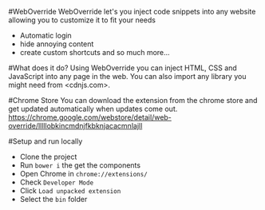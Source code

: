 #WebOverride
WebOverride let's you inject code snippets into any website allowing you to customize it to fit your needs
- Automatic login
- hide annoying content
- create custom shortcuts and so much more...

#What does it do?
Using WebOverride you can inject HTML, CSS and JavaScript into any page in the web.
You can also import any library you might need from <cdnjs.com>.

#Chrome Store
You can download the extension from the chrome store and get updated automatically when updates come out.
<https://chrome.google.com/webstore/detail/web-override/lllllobkincmdnjfkbknjacacmnlajll>

#Setup and run locally
- Clone the project
- Run `bower i` the get the components
- Open Chrome in `chrome://extensions/`
- Check `Developer Mode`
- Click `Load unpacked extension`
- Select the `bin` folder